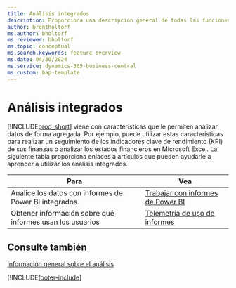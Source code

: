 ```yaml
---
title: Análisis integrados
description: Proporciona una descripción general de todas las funciones que admiten tareas de análisis en el producto Business Central.
author: brentholtorf
ms.author: bholtorf
ms.reviewer: bholtorf
ms.topic: conceptual
ms.search.keywords: feature overview
ms.date: 04/30/2024
ms.service: dynamics-365-business-central
ms.custom: bap-template
---
```

# <a name="built-in-analytics"></a>Análisis integrados

[!INCLUDE[prod_short](includes/prod_short.md)] viene con características que le permiten analizar datos de forma agregada. Por ejemplo, puede utilizar estas características para realizar un seguimiento de los indicadores clave de rendimiento (KPI) de sus finanzas o analizar los estados financieros en Microsoft Excel. La siguiente tabla proporciona enlaces a artículos que pueden ayudarle a aprender a utilizar los análisis integrados.

| Para | Vea |
| --- | --- |
|Analice los datos con informes de Power BI integrados. | [Trabajar con informes de Power BI](across-working-with-powerbi.md) |
|Obtener información sobre qué informes usan los usuarios| [Telemetría de uso de informes](/dynamics365/business-central/dev-itpro/administration/telemetry-reports-trace)|

## <a name="see-also"></a>Consulte también

[Información general sobre el análisis](reports-bi-reporting.md)

[!INCLUDE[footer-include](includes/footer-banner.md)]

